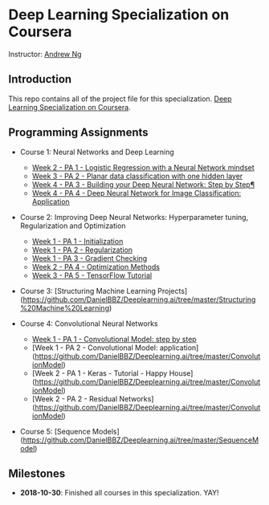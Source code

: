 # Deep Learning Specialization on Coursera


Instructor: [Andrew Ng](http://www.andrewng.org/)

## Introduction

This repo contains all of the project file for this specialization. [Deep Learning Specialization on Coursera](https://www.coursera.org/specializations/deep-learning).

## Programming Assignments

- Course 1: Neural Networks and Deep Learning

  - [Week 2 - PA 1 - Logistic Regression with a Neural Network mindset](https://github.com/DanielBBZ/Deeplearning.ai/tree/master/NeuralNetworksAndDeepLearning)
  - [Week 3 - PA 2 - Planar data classification with one hidden layer](https://github.com/DanielBBZ/Deeplearning.ai/tree/master/NeuralNetworksAndDeepLearning)
  - [Week 4 - PA 3 - Building your Deep Neural Network: Step by Step¶](https://github.com/DanielBBZ/Deeplearning.ai/tree/master/NeuralNetworksAndDeepLearning)
  - [Week 4 - PA 4 - Deep Neural Network for Image Classification: Application](https://github.com/DanielBBZ/Deeplearning.ai/tree/master/NeuralNetworksAndDeepLearning)

- Course 2: Improving Deep Neural Networks: Hyperparameter tuning, Regularization and Optimization

  - [Week 1 - PA 1 - Initialization](https://github.com/DanielBBZ/Deeplearning.ai/tree/master/Hyperparameter%20tuning%2C%20Regularization%20and%20Optimization)
  - [Week 1 - PA 2 - Regularization](https://github.com/DanielBBZ/Deeplearning.ai/tree/master/Hyperparameter%20tuning%2C%20Regularization%20and%20Optimization)
  - [Week 1 - PA 3 - Gradient Checking](https://github.com/DanielBBZ/Deeplearning.ai/tree/master/Hyperparameter%20tuning%2C%20Regularization%20and%20Optimization)
  - [Week 2 - PA 4 - Optimization Methods](https://github.com/DanielBBZ/Deeplearning.ai/tree/master/Hyperparameter%20tuning%2C%20Regularization%20and%20Optimization)
  - [Week 3 - PA 5 - TensorFlow Tutorial](https://github.com/DanielBBZ/Deeplearning.ai/tree/master/Hyperparameter%20tuning%2C%20Regularization%20and%20Optimization)

- Course 3: [Structuring Machine Learning Projects] (https://github.com/DanielBBZ/Deeplearning.ai/tree/master/Structuring%20Machine%20Learning)

  
- Course 4: Convolutional Neural Networks

  - [Week 1 - PA 1 - Convolutional Model: step by step](https://github.com/DanielBBZ/Deeplearning.ai/tree/master/ConvolutionModel)
  - [Week 1 - PA 2 - Convolutional Model: application] (https://github.com/DanielBBZ/Deeplearning.ai/tree/master/ConvolutionModel)
  - [Week 2 - PA 1 - Keras - Tutorial - Happy House] (https://github.com/DanielBBZ/Deeplearning.ai/tree/master/ConvolutionModel)
  - [Week 2 - PA 2 - Residual Networks] (https://github.com/DanielBBZ/Deeplearning.ai/tree/master/ConvolutionModel)
  
- Course 5: [Sequence Models] (https://github.com/DanielBBZ/Deeplearning.ai/tree/master/SequenceModel) 



## Milestones

  - **2018-10-30**: Finished all courses in this specialization. YAY! 
